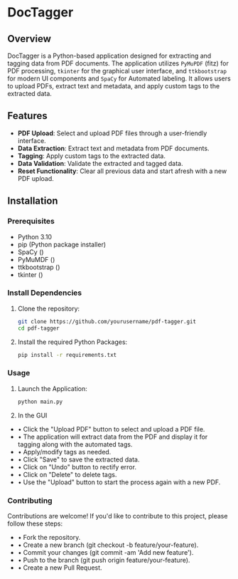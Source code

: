 # DocTagger

## Overview

DocTagger is a Python-based application designed for extracting and tagging data from PDF documents. The application utilizes `PyMuPDF` (fitz) for PDF processing, `tkinter` for the graphical user interface, and `ttkbootstrap` for modern UI components and `SpaCy` for Automated labeling. It allows users to upload PDFs, extract text and metadata, and apply custom tags to the extracted data.

## Features

- **PDF Upload**: Select and upload PDF files through a user-friendly interface.
- **Data Extraction**: Extract text and metadata from PDF documents.
- **Tagging**: Apply custom tags to the extracted data.
- **Data Validation**: Validate the extracted and tagged data.
- **Reset Functionality**: Clear all previous data and start afresh with a new PDF upload.

## Installation

### Prerequisites

- Python 3.10
- pip (Python package installer)
- SpaCy ()
- PyMuMDF ()
- ttkbootstrap ()
- tkinter ()


### Install Dependencies

1. Clone the repository:
   ```bash
   git clone https://github.com/yourusername/pdf-tagger.git
   cd pdf-tagger


2. Install the required Python Packages:
    ```bash
    pip install -r requirements.txt


### Usage

1. Launch the Application:
    ```bash
    python main.py

2. In the GUI
- • Click the "Upload PDF" button to select and upload a PDF file.
- • The application will extract data from the PDF and display it for tagging along with the automated tags.
- • Apply/modify tags as needed.
- • Click "Save" to save the extracted data.
- • Click on "Undo" button to rectify error. 
- • Click on "Delete" to delete tags. 
- • Use the "Upload" button to start the process again with a new PDF.

### Contributing

Contributions are welcome! If you'd like to contribute to this project, please follow these steps:

- • Fork the repository.
- • Create a new branch (git checkout -b feature/your-feature).
- • Commit your changes (git commit -am 'Add new feature').
- • Push to the branch (git push origin feature/your-feature).
- • Create a new Pull Request.